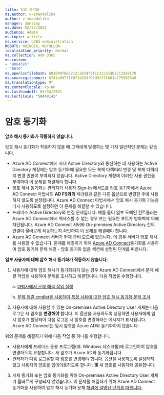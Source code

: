 ```yaml
---
title: 암호 동기화
ms.author: v-smandalika
author: v-smandalika
manager: dansimp
ms.date: 02/24/2021
audience: Admin
ms.topic: article
ms.service: o365-administration
ROBOTS: NOINDEX, NOFOLLOW
localization_priority: Normal
ms.collection: Adm_O365
ms.custom:
- "9004595"
- "8619"
ms.openlocfilehash: 601649f6e5212ca03df5fcc32cd1d02c133e9170
ms.sourcegitcommit: 6741a997fff871d263f92d3ff7fb61e7755956a9
ms.translationtype: MT
ms.contentlocale: ko-KR
ms.lasthandoff: 03/04/2021
ms.locfileid: "50449142"
---
```

# <a name="password-synchronization"></a>암호 동기화

**암호 해시 동기화가 작동하지 않습니다.**

암호 해시 동기화가 작동하지 않을 때 고객에게 발생하는 몇 가지 일반적인 문제는 같습니다.

- Azure AD Connect에서 사내 Active Directory와 통신하는 데 사용하는  Active Directory 계정에는 암호 동기화에 필요한 모든 복제 디렉터리 변경 및 복제 디렉터리 변경 권한이 부여되지 않습니다. Active Directory 계정에 이러한 사용 권한을 부여하여 이 문제를 해결해야 합니다. 
- 암호 해시 동기화는 관리자가 사용자 Sign-In 메서드를 암호 동기화에서 Azure AD Connect 마법사의 **AD FS와의** 페더링과 같은 다른 옵션으로 변경한  후에 사용하지 않도록 설정됩니다. Azure AD Connect 마법사에서 암호 해시 동기화 기능을 다시 사용하도록 설정하면 이 문제를 해결할 수 있습니다. 
- 프레미스 Active Directory의 연결 문제입니다. 예를 들어 일부 도메인 컨트롤러는 Azure AD Connect에서 [](https://docs.microsoft.com/azure/active-directory/hybrid/reference-connect-ports) 액세스할 수 없는 경우 또는 필요한 포트가 방화벽에 의해 차단됩니다. Azure AD Connect 서버와 On-premises Active Directory 간의 연결이 올바르게 작동하는지 확인하여 이 문제를 해결해야 합니다.
- Azure AD Connect 서버가 현재 준비 모드에 있습니다. 이 경우 서버가 암호 해시를 사용할 수 없습니다. 문제를 해결하기 위해 [Azure AD Connect](https://docs.microsoft.com/azure/active-directory/hybrid/tshoot-connect-password-hash-synchronization)동기화를 사용하여 암호 동기화 문제 해결 - 암호 동기화 없음 섹션에 설명된 단계를 따릅니다.

**일부 사용자에 대해 암호 해시 동기화가 작동하지 않습니다.**

1. 사용자에 대해 암호 해시가 동기화되지 않는 경우  Azure AD Connect에서 문제 해결 작업을 사용하여 문제를 조사하고 해결합니다. 다음 작업을 수행합니다.

    a. [마법사에서 문제 해결 작업 실행](https://docs.microsoft.com/azure/active-directory/hybrid/tshoot-connect-objectsync)

    b. [문제 해결 cmdlet을 사용하여 특정 사용에 대한 암호 해시 동기화 문제 조사](https://docs.microsoft.com/azure/active-directory/hybrid/tshoot-connect-password-hash-synchronization)

2. 사용자에 대해 사용할 수 있는 On-premises Active Directory User 개체는 다음 로그온 시 암호를 **변경해야** 합니다. 이 옵션을 사용하도록 설정하면 사용자에게 임시 암호가 할당되어 다음 로그온 시 암호를 변경하라는 메시지가 표시됩니다. Azure AD Connect는 임시 암호를 Azure AD와 동기화하지 않습니다.

위의 문제를 해결하기 위해 다음 작업 중 하나를 수행합니다.

- 사용자에게 프레미스 응용 프로그램(예: Windows 데스크톱)에 로그인하여 암호를 변경하도록 요청합니다. 새 암호가 Azure AD와 동기화됩니다.
- 관리자가 다음 로그온할 때 암호를 변경해야 합니다. 옵션을 사용하도록 설정하지 않고 사용자의 암호를 업데이트하도록 합니다. **및** 새 암호를 사용자와 공유합니다.

3. 개체 동기화 또는 암호 동기화를  위해 On-premises Active Directory User 개체가 올바르게 구성되지 않았습니다. 이 문제를 해결하기 위해 Azure AD Connect 동기화를 사용하여 암호 해시 동기화 문제 [해결에 설명된 단계를 따릅니다.](https://docs.microsoft.com/azure/active-directory/hybrid/tshoot-connect-password-hash-synchronization)







